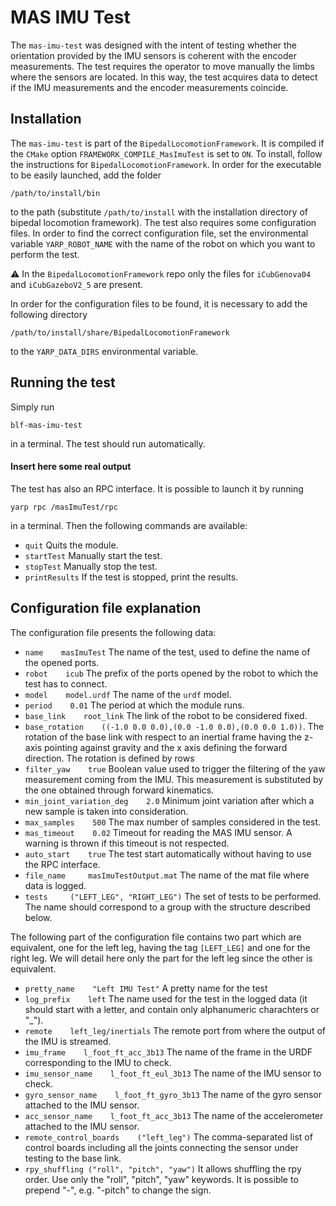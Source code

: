 # MAS IMU Test

The ``mas-imu-test`` was designed with the intent of testing whether the orientation provided by the IMU sensors is coherent with the encoder measurements.
The test requires the operator to move manually the limbs where the sensors are located. In this way, the test acquires data to detect if the IMU measurements and the encoder measurements coincide.

## Installation
The ``mas-imu-test`` is part of the ``BipedalLocomotionFramework``. It is compiled if the ``CMake`` option ``FRAMEWORK_COMPILE_MasImuTest`` is set to ``ON``. To install, follow the instructions for ``BipedalLocomotionFramework``. In order for the executable to be easily launched, add the folder
```
/path/to/install/bin
```
to the path (substitute ``/path/to/install`` with the installation directory of bipedal locomotion framework).
The test also requires some configuration files. In order to find the correct configuration file, set the environmental variable ``YARP_ROBOT_NAME`` with the name of the robot on which you want to perform the test.

:warning: In the ``BipedalLocomotionFramework`` repo only the files for ``iCubGenova04`` and ``iCubGazeboV2_5`` are present.

In order for the configuration files to be found, it is necessary to add the following directory
```
/path/to/install/share/BipedalLocomotionFramework
```
to the ``YARP_DATA_DIRS`` environmental variable.

## Running the test
Simply run
```
blf-mas-imu-test
```
in a terminal. The test should run automatically.

#### Insert here some real output

The test has also an RPC interface. It is possible to launch it by running
```
yarp rpc /masImuTest/rpc
```
in a terminal. Then the following commands are available:
- ``quit`` Quits the module.
- ``startTest`` Manually start the test.
- ``stopTest`` Manually stop the test.
- ``printResults`` If the test is stopped, print the results.

## Configuration file explanation
The configuration file presents the following data:
- ``name    masImuTest`` The name of the test, used to define the name of the opened ports.
- ``robot    icub`` The prefix of the ports opened by the robot to which the test has to connect.
- ``model    model.urdf`` The name of the ``urdf`` model.
- ``period    0.01`` The period at which the module runs.
- ``base_link    root_link`` The link of the robot to be considered fixed.
- ``base_rotation    ((-1.0 0.0 0.0),(0.0 -1.0 0.0),(0.0 0.0 1.0))``. The rotation of the base link with respect to an inertial frame having the z-axis pointing against gravity and the x axis defining the forward direction. The rotation is defined by rows
- ``filter_yaw    true`` Boolean value used to trigger the filtering of the yaw measurement coming from the IMU. This measurement is substituted by the one obtained through forward kinematics.
- ``min_joint_variation_deg    2.0`` Minimum joint variation after which a new sample is taken into consideration.
- ``max_samples    500`` The max number of samples considered in the test.
- ``mas_timeout    0.02`` Timeout for reading the MAS IMU sensor. A warning is thrown if this timeout is not respected.
- ``auto_start    true`` The test start automatically without having to use the RPC interface.
- ``file_name     masImuTestOutput.mat`` The name of the mat file where data is logged.
- ``tests     ("LEFT_LEG", "RIGHT_LEG")`` The set of tests to be performed. The name should correspond to a group with the structure described below.


The following part of the configuration file contains two part which are equivalent, one for the left leg, having the tag ``[LEFT_LEG]`` and one for the right leg. We will detail here only the part for the left leg since the other is equivalent.
- ``pretty_name    "Left IMU Test"`` A pretty name for the test
- ``log_prefix    left`` The name used for the test in the logged data (it should start with a letter, and contain only alphanumeric charachters or "_").
- ``remote    left_leg/inertials`` The remote port from where the output of the IMU is streamed.
- ``imu_frame    l_foot_ft_acc_3b13`` The name of the frame in the URDF corresponding to the IMU to check.
- ``imu_sensor_name    l_foot_ft_eul_3b13`` The name of the IMU sensor to check.
- ``gyro_sensor_name    l_foot_ft_gyro_3b13`` The name of the gyro sensor attached to the IMU sensor.
- ``acc_sensor_name    l_foot_ft_acc_3b13`` The name of the accelerometer attached to the IMU sensor.
- ``remote_control_boards    ("left_leg")`` The comma-separated list of control boards including all the joints connecting the sensor under testing to the base link.
- ``rpy_shuffling ("roll", "pitch", "yaw")`` It allows shuffling the rpy order. Use only the "roll", "pitch", "yaw" keywords. It is possible to prepend "-", e.g. "-pitch" to change the sign.
